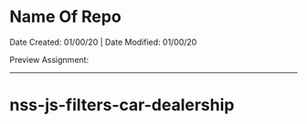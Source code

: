 # Name Of Repo

Date Created: 01/00/20 | Date Modified: 01/00/20

Preview Assignment: 
***
# nss-js-filters-car-dealership
